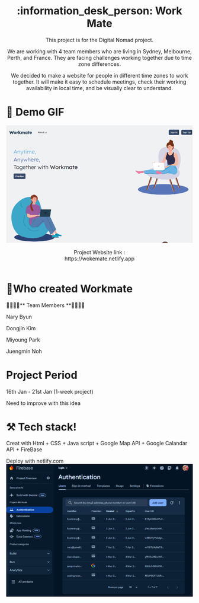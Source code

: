 



<div style="text-align:center;">
        <h1>:information_desk_person: Work Mate</h1>
        <p>This project is for the Digital Nomad project.</p>
        <p>We are working with 4 team members who are living in Sydney, Melbourne, Perth, and France. They are facing challenges working together due to time zone differences.</p>
        <p>We decided to make a website for people in different time zones to work together. It will make it easy to schedule meetings, check their working availability in local time, and be visually clear to understand.</p>
    </div>


# :movie_camera: Demo GIF
</div><p align="center">
<img src="https://github.com/NAry-Byun/workmate/blob/master/img/wokemate1.gif?raw=true"></img></p><div></div>
<p align="center">Project Website link :<br> https://wokemate.netlify.app  <br> <br>

# 🙌Who created Workmate
👨‍🎓👩‍🎓** Team Members **👨‍🎓👩‍🎓<br>

Nary Byun

Dongjin Kim

Miyoung Park

Juengmin Noh

# Project Period

16th Jan - 21st Jan (1-week project)

Need to improve with this idea


# ⚒️ Tech stack!



Creat with Html +  CSS + Java script + Google Map API + Google Calandar API + FireBase
<div>Deploy with netlify.com </div>
<div>
<img src="https://github.com/NAry-Byun/workmate/blob/master/img/workmate2.png?raw=true" ></img></div>

